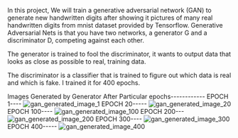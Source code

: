 In this project, We will train a generative adversarial network (GAN) to generate new handwritten digits after showing it pictures of many real handwritten digits from mnist dataset provided by Tensorflow.
Generative Adversarial Nets is that you have two networks, a generator G and a discriminator D, competing against each other.

The generator is trained to fool the discriminator, it wants to output data that looks as close as possible to real, training data.

The discriminator is a classifier that is trained to figure out which data is real and which is fake.
I trained it for 400 epochs.

Images Generated by Generator After Particular epochs------------
EPOCH 1----
![gan_generated_image_1](https://user-images.githubusercontent.com/96010766/214817848-7a2041ed-99cf-453b-bb1d-c6246073cf62.png)
                                EPOCH 20-----
![gan_generated_image_20](https://user-images.githubusercontent.com/96010766/214818080-e0c7c7e6-24a4-4baa-a912-1ab800f19da0.png)
                                EPOCH 100----
![gan_generated_image_100](https://user-images.githubusercontent.com/96010766/214818198-7ece46c5-0ee8-441f-914f-02244854db4e.png)
                                EPOCH 200---
![gan_generated_image_200](https://user-images.githubusercontent.com/96010766/214818300-3c781f13-502d-4775-a237-79239a1abff8.png)
                                EPOCH 300----
![gan_generated_image_300](https://user-images.githubusercontent.com/96010766/214818359-17809780-5c28-471d-b27c-215efc54e912.png)
                                EPOCH 400-----
![gan_generated_image_400](https://user-images.githubusercontent.com/96010766/214818407-39a0fde8-428d-4f34-a948-33c3e0f4f010.png)
